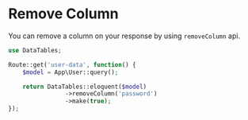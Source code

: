 # Remove Column

You can remove a column on your response by using `removeColumn` api.

```php
use DataTables;

Route::get('user-data', function() {
	$model = App\User::query();

	return DataTables::eloquent($model)
				->removeColumn('password')
				->make(true);
});
```
